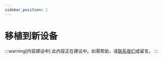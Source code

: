 ```yaml
---
sidebar_position: 1
---
```


# 移植到新设备

:::warning[内容建设中]
此内容正在建设中。如需帮助，请[联系我们](/docs/Support/ConnectWithUs)或留言。
:::
